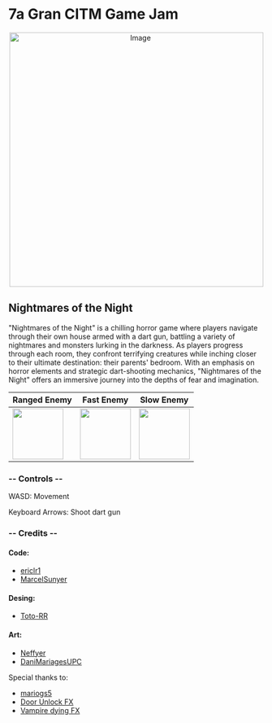 # 7a Gran CITM Game Jam

<p align="center">
  <img src="https://github.com/ericlr1/7a-Gran-CITM-Game-Jam/assets/99949465/f4f9d3b5-3c43-4993-9850-ab65e179ea07" alt="Image" width="500"/>
</p>


## Nightmares of the Night
"Nightmares of the Night" is a chilling horror game where players navigate through their own house armed with a dart gun, battling a variety of nightmares and monsters lurking in the darkness. As players progress through each room, they confront terrifying creatures while inching closer to their ultimate destination: their parents' bedroom. With an emphasis on horror elements and strategic dart-shooting mechanics, "Nightmares of the Night" offers an immersive journey into the depths of fear and imagination.

| Ranged Enemy | Fast Enemy | Slow Enemy |
|----------|----------|----------|
| <img src="https://github.com/ericlr1/7a-Gran-CITM-Game-Jam/assets/99949465/144c311b-7da4-4866-823f-6d7c94f456fb" width="100"> | <img src="https://github.com/ericlr1/7a-Gran-CITM-Game-Jam/assets/99949465/f7de88eb-b807-4531-8eab-5868d4b64159" width="100"> | <img src="https://github.com/ericlr1/7a-Gran-CITM-Game-Jam/assets/99949465/f047e735-d896-41ed-a3c0-b8886f8d7721" width="100"> |


### -- Controls --

WASD: Movement

Keyboard Arrows: Shoot dart gun

### -- Credits --
#### Code:
- [ericlr1](https://github.com/ericlr1)
- [MarcelSunyer](https://github.com/MarcelSunyer)

#### Desing:
- [Toto-RR](https://github.com/Toto-RR)

#### Art:
- [Neffyer](https://github.com/Neffyer)
- [DaniMariagesUPC](https://github.com/DaniMariages)

Special thanks to:
- [mariogs5](https://github.com/mariogs5)
- [Door Unlock FX](https://freesound.org/people/DWOBoyle/sounds/151587/)
- [Vampire dying FX](https://freesound.org/people/Robinhood76/sounds/585631/)
